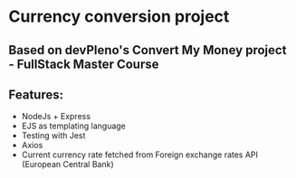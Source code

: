 # Currency conversion project

## Based on devPleno's Convert My Money project - FullStack Master Course

## Features:

- NodeJs + Express
- EJS as templating language
- Testing with Jest
- Axios
- Current currency rate fetched from Foreign exchange rates API (European Central Bank)
